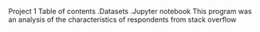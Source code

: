 Project 1
Table of contents
.Datasets
.Jupyter notebook
This program was an analysis of the characteristics of respondents from stack overflow
